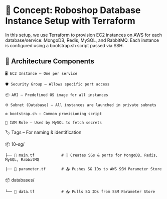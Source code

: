 # 🧠 Concept: Roboshop Database Instance Setup with Terraform
In this setup, we use Terraform to provision EC2 instances on AWS for each database/service: MongoDB, Redis, MySQL, and RabbitMQ. Each instance is configured using a bootstrap.sh script passed via SSH.

## 🧱 Architecture Components

    🖥️ EC2 Instance – One per service

    🛡️ Security Group – Allows specific port access

    📦 AMI – Predefined OS image for all instances

    🌐 Subnet (Database) – All instances are launched in private subnets

    ⚙️ bootstrap.sh – Common provisioning script

    🔐 IAM Role – Used by MySQL to fetch secrets

🏷️ Tags – For naming & identification



📦 10-sg/
    
    ├── 📜 main.tf            # 🔧 Creates SGs & ports for MongoDB, Redis, MySQL, RabbitMQ

    ├── 📜 parameter.tf       # 📤 Pushes SG IDs to AWS SSM Parameter Store

📦 databases/

    └── 📜 data.tf            # 📥 Pulls SG IDs from SSM Parameter Store